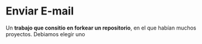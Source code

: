 # Enviar E-mail

Un **trabajo que consitio en forkear un repositorio**, en el que habían muchos proyectos. Debiamos elegir uno
